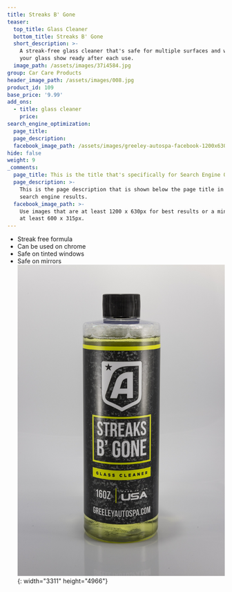```yaml
---
title: Streaks B' Gone
teaser:
  top_title: Glass Cleaner
  bottom_title: Streaks B' Gone
  short_description: >-
    A streak-free glass cleaner that's safe for multiple surfaces and will leave
    your glass show ready after each use.
  image_path: /assets/images/37i4584.jpg
group: Car Care Products
header_image_path: /assets/images/008.jpg
product_id: 109
base_price: '9.99'
add_ons:
  - title: glass cleaner
    price:
search_engine_optimization:
  page_title:
  page_description:
  facebook_image_path: /assets/images/greeley-autospa-facebook-1200x630.png
hide: false
weight: 9
_comments:
  page_title: This is the title that's specifically for Search Engine Optimization.
  page_description: >-
    This is the page description that is shown below the page title in the
    search engine results.
  facebook_image_path: >-
    Use images that are at least 1200 x 630px for best results or a minimum of
    at least 600 x 315px.
---
```


* Streak free formula
* Can be used on chrome
* Safe on tinted windows
* Safe on mirrors![](/assets/images/37i4584.jpg){: width="3311" height="4966"}
